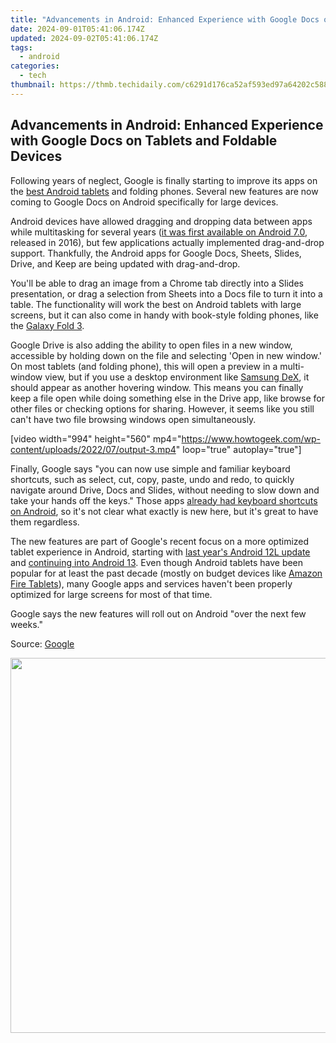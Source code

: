 ```yaml
---
title: "Advancements in Android: Enhanced Experience with Google Docs on Tablets and Foldable Devices"
date: 2024-09-01T05:41:06.174Z
updated: 2024-09-02T05:41:06.174Z
tags:
  - android
categories:
  - tech
thumbnail: https://thmb.techidaily.com/c6291d176ca52af593ed97a64202c588c0b54ac6b9ff66af20d69e9744d56a33.jpeg
---
```


## Advancements in Android: Enhanced Experience with Google Docs on Tablets and Foldable Devices

Following years of neglect, Google is finally starting to improve its apps on the [best Android tablets](https://youtube-sure.techidaily.com/16757146-updated-bite-sized-video-knowledge-now/) and folding phones. Several new features are now coming to Google Docs on Android specifically for large devices.

 Android devices have allowed dragging and dropping data between apps while multitasking for several years ([it was first available on Android 7.0](https://developer.android.com/guide/topics/ui/drag-drop), released in 2016), but few applications actually implemented drag-and-drop support. Thankfully, the Android apps for Google Docs, Sheets, Slides, Drive, and Keep are being updated with drag-and-drop.

 You'll be able to drag an image from a Chrome tab directly into a Slides presentation, or drag a selection from Sheets into a Docs file to turn it into a table. The functionality will work the best on Android tablets with large screens, but it can also come in handy with book-style folding phones, like the [Galaxy Fold 3](https://instagram-videos.techidaily.com/make-your-content-stand-out-with-instagrams-procedural-slow-mo-journey/).

 Google Drive is also adding the ability to open files in a new window, accessible by holding down on the file and selecting 'Open in new window.' On most tablets (and folding phone), this will open a preview in a multi-window view, but if you use a desktop environment like [Samsung DeX](https://youtube-video-recordings.techidaily.com/earning-strategies-for-successful-youtube-shorts-what-you-need-and-how-much-in-2024/), it should appear as another hovering window. This means you can finally keep a file open while doing something else in the Drive app, like browse for other files or checking options for sharing. However, it seems like you still can't have two file browsing windows open simultaneously.

 \[video width="994" height="560" mp4="https://www.howtogeek.com/wp-content/uploads/2022/07/output-3.mp4" loop="true" autoplay="true"\]

 Finally, Google says "you can now use simple and familiar keyboard shortcuts, such as select, cut, copy, paste, undo and redo, to quickly navigate around Drive, Docs and Slides, without needing to slow down and take your hands off the keys." Those apps [already had keyboard shortcuts on Android](https://support.google.com/docs/answer/179738?hl=en&co=GENIE.Platform%3DAndroid&oco=1), so it's not clear what exactly is new here, but it's great to have them regardless.

 The new features are part of Google's recent focus on a more optimized tablet experience in Android, starting with [last year's Android 12L update](https://digital-screen-recording.techidaily.com/updated-in-2024-achieving-excellence-in-game-recording-techniques-windows-11-style/) and [continuing into Android 13](https://snapchat-videos.techidaily.com/updated-crafting-compact-snaps-via-mac-techniques-for-2024/). Even though Android tablets have been popular for at least the past decade (mostly on budget devices like [Amazon Fire Tablets](https://win-howtos.techidaily.com/decoded-troubleshooting-failed-writes-to-0x-pointed-out-memory-slot-0x/)), many Google apps and services haven't been properly optimized for large screens for most of that time.

 Google says the new features will roll out on Android "over the next few weeks."

 Source: [Google](https://www.blog.google/products/android/googleworkspaceapps-largerscreens)

<ins class="adsbygoogle"
     style="display:block"
     data-ad-format="autorelaxed"
     data-ad-client="ca-pub-7571918770474297"
     data-ad-slot="1223367746"></ins>



<ins class="adsbygoogle"
     style="display:block"
     data-ad-client="ca-pub-7571918770474297"
     data-ad-slot="8358498916"
     data-ad-format="auto"
     data-full-width-responsive="true"></ins>



<!-- affiliate ads begin -->
<a href="https://unicoeye.pxf.io/c/5597632/2084399/18498" target="_top" id="2084399"><img src="//a.impactradius-go.com/display-ad/18498-2084399" border="0" alt="" width="1125" height="600"/></a><img height="0" width="0" src="https://imp.pxf.io/i/5597632/2084399/18498" style="position:absolute;visibility:hidden;" border="0" />
<!-- affiliate ads end -->